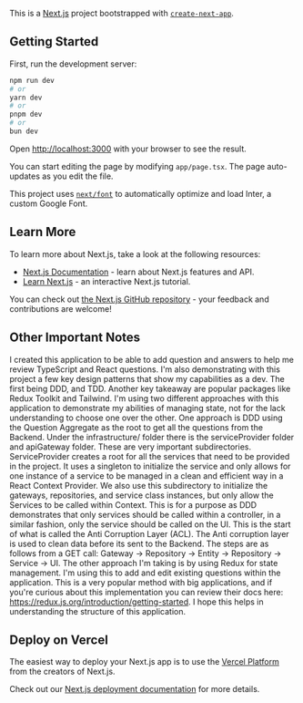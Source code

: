 This is a [Next.js](https://nextjs.org/) project bootstrapped with [`create-next-app`](https://github.com/vercel/next.js/tree/canary/packages/create-next-app).

## Getting Started

First, run the development server:

```bash
npm run dev
# or
yarn dev
# or
pnpm dev
# or
bun dev
```

Open [http://localhost:3000](http://localhost:3000) with your browser to see the result.

You can start editing the page by modifying `app/page.tsx`. The page auto-updates as you edit the file.

This project uses [`next/font`](https://nextjs.org/docs/basic-features/font-optimization) to automatically optimize and load Inter, a custom Google Font.

## Learn More

To learn more about Next.js, take a look at the following resources:

- [Next.js Documentation](https://nextjs.org/docs) - learn about Next.js features and API.
- [Learn Next.js](https://nextjs.org/learn) - an interactive Next.js tutorial.

You can check out [the Next.js GitHub repository](https://github.com/vercel/next.js/) - your feedback and contributions are welcome!


## Other Important Notes
I created this application to be able to add question and answers to help me review TypeScript and React questions. I'm also demonstrating with this project a few key design patterns that show my capabilities as a dev. The first being DDD, and TDD. Another key takeaway are popular packages like Redux Toolkit and Tailwind. I'm using two different approaches with this application to demonstrate my abilities of managing state, not for the lack understanding to choose one over the other. One approach is DDD using the Question Aggregate as the root to get all the questions from the Backend. Under the infrastructure/ folder there is the serviceProvider folder and apiGateway folder. These are very important subdirectories. ServiceProvider creates a root for all the services that need to be provided in the project. It uses a singleton to initialize the service and only allows for one instance of a service to be managed in a clean and efficient way in a React Context Provider. We also use this subdirectory to initialize the gateways, repositories, and service class instances, but only allow the Services to be called within Context. This is for a purpose as DDD demonstrates that only services should be called within a controller, in a similar fashion, only the service should be called on the UI. This is the start of what is called the Anti Corruption Layer (ACL). The Anti corruption layer is used to clean data before its sent to the Backend. The steps are as follows from a GET call: Gateway -> Repository -> Entity -> Repository -> Service -> UI. The other approach I'm taking is by using Redux for state management. I'm using this to add and edit existing questions within the application. This is a very popular method with big applications, and if you're curious about this implementation you can review their docs here: https://redux.js.org/introduction/getting-started. I hope this helps in understanding the structure of this application.



## Deploy on Vercel

The easiest way to deploy your Next.js app is to use the [Vercel Platform](https://vercel.com/new?utm_medium=default-template&filter=next.js&utm_source=create-next-app&utm_campaign=create-next-app-readme) from the creators of Next.js.

Check out our [Next.js deployment documentation](https://nextjs.org/docs/deployment) for more details.
